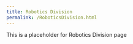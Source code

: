 ```yaml
---
title: Robotics Division
permalink: /RoboticsDivision.html
---
```


This is a placeholder for Robotics Division page

<div id="text"></div>
 
<script>
document.getElementById("text").innerHTML = "Text added by JavaScript code";
</script>